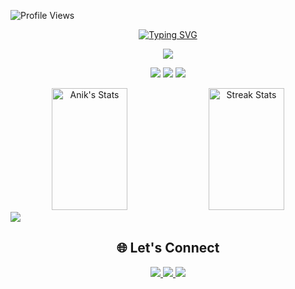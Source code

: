 ![Profile Views](https://komarev.com/ghpvc/?username=Anik-08&color=blueviolet&style=flat-square&label=Profile+Views&base=500)

<!-- Animated Name Banner -->
<div align="center">
    <a href="https://git.io/typing-svg">
        <img src="https://readme-typing-svg.demolab.com?font=Fira+Code&weight=600&size=28&duration=4000&pause=1000&color=6C63FF&center=true&vCenter=true&random=false&width=600&lines=Hi!+I'm+Anik+Tiwary+%F0%9F%91%8B;Web+Developer+%F0%9F%8E%AE+%7C+Tech+Enthusiast+%F0%9F%9A%80;Passionate+about+AIML+%E2%9C%A8;" alt="Typing SVG" />
    </a>
</div>
<!-- Divider -->
<p align="center">
    <img src="https://user-images.githubusercontent.com/73097560/115834477-dbab4500-a447-11eb-908a-139a6edaec5c.gif">
</p>

<!-- Quick Info -->
<p align="center">
    <img src="https://img.shields.io/badge/💻_Web_Developer-Active-FF4B4B?style=for-the-badge" />
    <img src="https://img.shields.io/badge/🚀_Tech_Innovator-Passionate-00C7B7?style=for-the-badge" />
    <img src="https://img.shields.io/badge/🤖_AIML_Enthusiast-Passionate-6C63FF?style=for-the-badge" />
</p>

<!-- Stats Dashboard -->
<div align="center">
    <img width="49%" height="195px" src="https://github-readme-stats.vercel.app/api?username=Anik-08&show_icons=true&count_private=true&hide_border=true&title_color=6C63FF&icon_color=6C63FF&text_color=c9d1d9&bg_color=0d1117" alt="Anik's Stats" /> 
    <img width="49%" height="195px" src="https://github-readme-streak-stats.vercel.app/?user=Anik-08&hide_border=true&stroke=6C63FF&background=0D1117&ring=6C63FF&fire=6C63FF&currStreakNum=FFFFFF&currStreakLabel=6C63FF&sideNums=FFFFFF&sideLabels=6C63FF" alt="Streak Stats" />

</div>

<img src="https://github-readme-stats.vercel.app/api/top-langs/?username=Anik-08&layout=compact&hide_border=true&title_color=6C63FF&text_color=c9d1d9&bg_color=0d1117" />



<!-- Connect Section -->
<h2 align="center">🌐 Let's Connect</h2>
<p align="center">
    <a href="mailto:anik.tiwary08@gmail.com">
        <img src="https://img.shields.io/badge/Email-Let's_Talk-D14836?style=for-the-badge&logo=gmail&logoColor=white" />
    </a>
    <a href="(https://www.linkedin.com/in/anik-tiwary/)">
        <img src="https://img.shields.io/badge/LinkedIn-Connect-0077B5?style=for-the-badge&logo=linkedin&logoColor=white" />
    </a>
    <a href="https://instagram.com/anik_tiwary08">
        <img src="https://img.shields.io/badge/Instagram-Follow-E4405F?style=for-the-badge&logo=instagram&logoColor=white" />
    </a>
</p>

